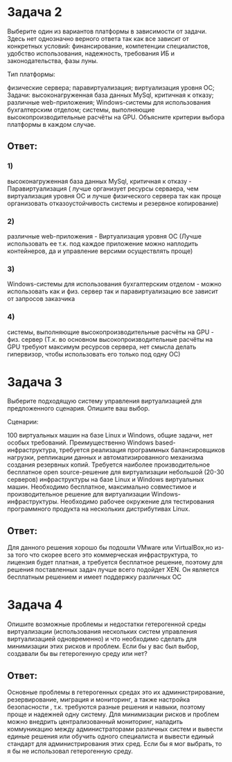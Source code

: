 <h1>Задача 2</h1>
Выберите один из вариантов платформы в зависимости от задачи. Здесь нет однозначно верного ответа так как все зависит от конкретных условий: финансирование, компетенции специалистов, удобство использования, надежность, требования ИБ и законодательства, фазы луны.

Тип платформы:

физические сервера;
паравиртуализация;
виртуализация уровня ОС;
Задачи:
высоконагруженная база данных MySql, критичная к отказу;
различные web-приложения;
Windows-системы для использования бухгалтерским отделом;
системы, выполняющие высокопроизводительные расчёты на GPU.
Объясните критерии выбора платформы в каждом случае.

<h2>Ответ: </h2>
<h3>1)</h3> высоконагруженная база данных MySql, критичная к отказу - Паравиртуализация ( лучше организует ресурсы серваера, чем виртуализация уровня ОС и лучше физического сервера так как проще организовать отказоустойчивость системы и резервное копирование)

<h3>2)</h3>различные web-приложения - Виртуализация уровня ОС (Лучше использовать ее т.к. под каждое приложение можно наплодить контейнеров, да и управление версими осуществлять проще)

<h3>3)</h3>Windows-системы для использования бухгалтерским отделом - можно использовать как и физ. сервер так и паравиртуализацию все зависит от запросов заказчика 

<h3>4)</h3>системы, выполняющие высокопроизводительные расчёты на GPU - физ. сервер (Т.к. во основном высокопроизводительные расчёты на GPU требуют максимум ресурсов сервера, нет смысла делать гипервизор, чтобы использовать его только под одну ОС)

<h1>Задача 3</h1>
Выберите подходящую систему управления виртуализацией для предложенного сценария. Опишите ваш выбор.

Сценарии:

100 виртуальных машин на базе Linux и Windows, общие задачи, нет особых требований. Преимущественно Windows based-инфраструктура, требуется реализация программных балансировщиков нагрузки, репликации данных и автоматизированного механизма создания резервных копий.
Требуется наиболее производительное бесплатное open source-решение для виртуализации небольшой (20-30 серверов) инфраструктуры на базе Linux и Windows виртуальных машин.
Необходимо бесплатное, максимально совместимое и производительное решение для виртуализации Windows-инфраструктуры.
Необходимо рабочее окружение для тестирования программного продукта на нескольких дистрибутивах Linux.
<h2>Ответ: </h2>

Для данного решения хорошо бы подошли VMware или VirtualBox,но из-за того что скорее всего это коммерческая инфраструктура, то лицензия будет платная, а требуется бесплатное решение, поэтому для решения поставленных задач лучше всего подойдет XEN. Он является бесплатным решением и имеет поддержку различных ОС


<h1>Задача 4</h1>
Опишите возможные проблемы и недостатки гетерогенной среды виртуализации (использования нескольких систем управления виртуализацией одновременно) и что необходимо сделать для минимизации этих рисков и проблем. Если бы у вас был выбор, создавали бы вы гетерогенную среду или нет?

<h2>Ответ: </h2>
Основные проблемы в гетерогенных средах это их администрирование, резервирование, миграция и мониторинг, а также настройка безопасности , т.к. требуются разные решения и навыки, поэтому проще и надежней одну систему. Для минимизации рисков и проблем можно внедрить централизованный мониторинг, наладить коммуникацию между администраторами различных систем и вывести единые решения или обучить одного специалиста и вывести единый стандарт для администрирования этих сред. 
Если бы я мог выбрать, то я бы не использовал гетерогенную среду.


